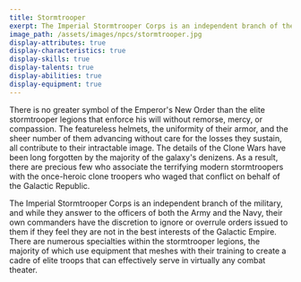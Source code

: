 ```yaml
---
title: Stormtrooper
exerpt: The Imperial Stormtrooper Corps is an independent branch of the military, and while they answer to the officers of both the Army and the Navy, their own commanders have the discretion to ignore or overrule orders issued to them if they feel they are not in the best interests of the Galactic Empire.
image_path: /assets/images/npcs/stormtrooper.jpg
display-attributes: true
display-characteristics: true
display-skills: true
display-talents: true
display-abilities: true
display-equipment: true
---
```


There is no greater symbol of the Emperor's New Order than the elite stormtrooper legions that enforce his will without remorse, mercy, or compassion. The featureless helmets, the uniformity of their armor, and the sheer number of them advancing without care for the losses they sustain, all contribute to their intractable image. The details of the Clone Wars have been long forgotten by the majority of the galaxy's denizens. As a result, there are precious few who associate the terrifying modern stormtroopers with the once-heroic clone troopers who waged that conflict on behalf of the Galactic Republic.

The Imperial Stormtrooper Corps is an independent branch of the military, and while they answer to the officers of both the Army and the Navy, their own commanders have the discretion to ignore or overrule orders issued to them if they feel they are not in the best interests of the Galactic Empire. There are numerous specialties within the stormtrooper legions, the majority of which use equipment that meshes with their training to create a cadre of elite troops that can effectively serve in virtually any combat theater.
